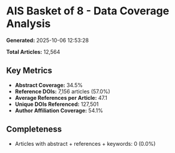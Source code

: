 # AIS Basket of 8 - Data Coverage Analysis

**Generated:** 2025-10-06 12:53:28

**Total Articles:** 12,564

## Key Metrics

- **Abstract Coverage:** 34.5%
- **Reference DOIs:** 7,156 articles (57.0%)
- **Average References per Article:** 47.1
- **Unique DOIs Referenced:** 127,501
- **Author Affiliation Coverage:** 54.1%

## Completeness

- Articles with abstract + references + keywords: 0 (0.0%)

